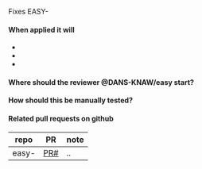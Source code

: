 Fixes EASY-

#### When applied it will
* 
* 
* 

#### Where should the reviewer @DANS-KNAW/easy start?

#### How should this be manually tested?

#### Related pull requests on github
repo                       | PR                | note
-------------------------- | ----------------- | ----
easy-                      | [PR#](PRlink)     | ..
